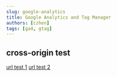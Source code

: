 ```yaml
---
slug: google-analytics
title: Google Analytics and Tag Manager
authors: [czhen]
tags: [ga4, gtag]
---
```


## cross-origin test
[url test 1](https://tools-czhen-dev.pages.dev)
[url test 2](https://tools.czhen.dev)
